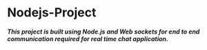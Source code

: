 # Nodejs-Project

***This project is built using Node.js and Web sockets for end to end 
communication required for real time chat application.***
